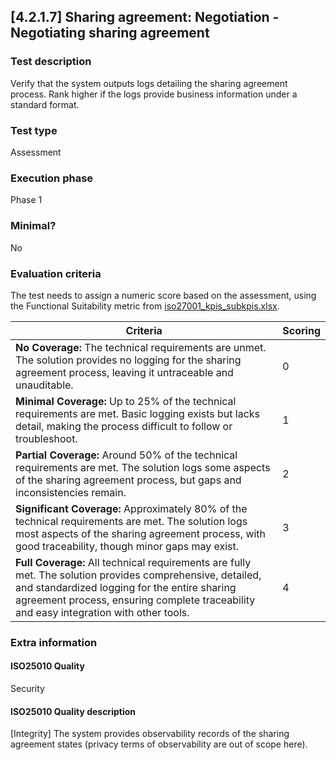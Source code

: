 
## [4.2.1.7] Sharing agreement: Negotiation - Negotiating sharing agreement
 
### Test description
Verify that the system outputs logs detailing the sharing agreement process. Rank higher if the logs provide business information under a standard format.  
 
### Test type
Assessment
 
### Execution phase
Phase 1
 
### Minimal?
No
 
### Evaluation criteria
The test needs to assign a numeric score based on the assessment, using the Functional Suitability metric from [iso27001_kpis_subkpis.xlsx](../../../../../design_decisions/background_info/iso27001_kpis_subkpis.xlsx).

| Criteria           | Scoring          |
| ------------------- | ---------------- |
| **No Coverage:** The technical requirements are unmet. The solution provides no logging for the sharing agreement process, leaving it untraceable and unauditable. | 0 |
| **Minimal Coverage:** Up to 25% of the technical requirements are met. Basic logging exists but lacks detail, making the process difficult to follow or troubleshoot. | 1 |
| **Partial Coverage:** Around 50% of the technical requirements are met. The solution logs some aspects of the sharing agreement process, but gaps and inconsistencies remain. | 2 |
| **Significant Coverage:** Approximately 80% of the technical requirements are met. The solution logs most aspects of the sharing agreement process, with good traceability, though minor gaps may exist. | 3 |
| **Full Coverage:** All technical requirements are fully met. The solution provides comprehensive, detailed, and standardized logging for the entire sharing agreement process, ensuring complete traceability and easy integration with other tools. | 4 |
### Extra information
#### ISO25010 Quality
Security
#### ISO25010 Quality description
[Integrity] The system provides observability records of the sharing agreement states (privacy terms of observability are out of scope here).
    